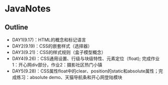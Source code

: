 # JavaNotes

## Outline

- DAY1(9.17)：HTML的概念和标记语言
- DAY2(9.19)：CSS的嵌套样式（选择器）
- DAY3(9.21)：CSS的样式规则（盒子模型概念）
- DAY4(9.26)：CSS通用设置、行级与块级特性、元素定位（float); 完成作业1：开心网div部分，作业2：摄影社区热门小镇
- DAY5(9.28)：CSS属性float中的clear、position的static和absolute属性；完成练习：absolute demo、天猫导航条和开心网登陆模块
